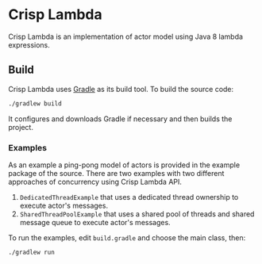 
# Crisp Lambda 

Crisp Lambda is an implementation of actor model using Java 8 lambda expressions.

## Build

Crisp Lambda uses [Gradle][gradle] as its build tool. To build the source code:

```bash
./gradlew build
```

It configures and downloads Gradle if necessary and then builds the project.

### Examples

As an example a ping-pong model of actors is provided in the example package of the source.
There are two examples with two different approaches of concurrency using Crisp Lambda API. 

1. `DedicatedThreadExample` that uses a dedicated thread ownership to execute actor's messages.
2. `SharedThreadPoolExample` that uses a shared pool of threads and shared message queue to execute actor's messages.

To run the examples, edit `build.gradle` and choose the main class, then:

```bash
./gradlew run
```

[gradle]: http://www.gradle.org/
 